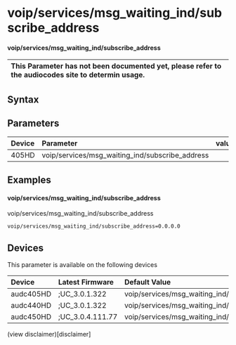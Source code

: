 ﻿---
description: voip/services/msg_waiting_ind/subscribe_address
search: false
---

# voip/services/msg_waiting_ind/subscribe_address

#### voip/services/msg_waiting_ind/subscribe_address


| This Parameter has not been documented yet, please refer to the audiocodes site to determin usage.  | 
| :--- |

## Syntax

## Parameters
|Device|Parameter|value|Description|
|:---|:---|:---|:---|
| 405HD | voip/services/msg_waiting_ind/subscribe_address |  |  |

## Examples
#### voip/services/msg_waiting_ind/subscribe_address

voip/services/msg_waiting_ind/subscribe_address

```
voip/services/msg_waiting_ind/subscribe_address=0.0.0.0
```

## Devices
This parameter is available on the following devices

| Device | Latest Firmware | Default Value |
|:---|:---|:---|
| audc405HD | ;UC_3.0.1.322 | voip/services/msg_waiting_ind/subscribe_address=0.0.0.0 
| audc440HD | ;UC_3.0.1.322 | voip/services/msg_waiting_ind/subscribe_address=0.0.0.0 
| audc450HD | ;UC_3.0.4.111.77 | voip/services/msg_waiting_ind/subscribe_address=0.0.0.0 

(view disclaimer)[disclaimer]

